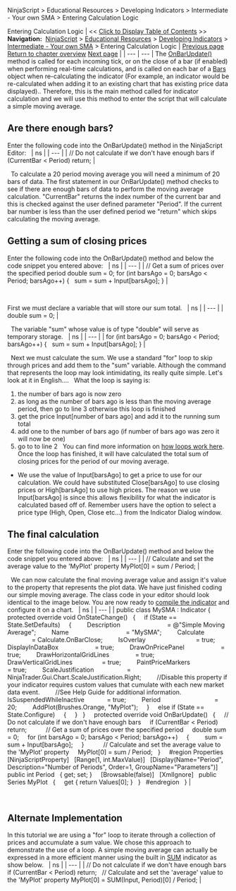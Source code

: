 ﻿
NinjaScript > Educational Resources > Developing Indicators > Intermediate - Your own SMA > Entering Calculation Logic

Entering Calculation Logic
| << [Click to Display Table of Contents](entering_calculation_logic3.md) >> **Navigation:**     [NinjaScript](ninjascript-1.md) > [Educational Resources](educational_resources-1.md) > [Developing Indicators](developing_indicators-1.md) > [Intermediate - Your own SMA](intermediate_-_your_own_sma-1.md) > Entering Calculation Logic | [Previous page](set_up6-1.md) [Return to chapter overview](intermediate_-_your_own_sma-1.md) [Next page](compiling3-1.md) |
| --- | --- |
The [OnBarUpdate()](onbarupdate-1.md) method is called for each incoming tick, or on the close of a bar (if enabled) when performing real-time calculations, and is called on each bar of a [Bars](bars-1.md) object when re-calculating the indicator (For example, an indicator would be re-calculated when adding it to an existing chart that has existing price data displayed).. Therefore, this is the main method called for indicator calculation and we will use this method to enter the script that will calculate a simple moving average.
 
## Are there enough bars?
Enter the following code into the OnBarUpdate() method in the NinjaScript Editor:
 
| ns |
| --- |
| // Do not calculate if we don't have enough bars  if (CurrentBar < Period) return; |

 
To calculate a 20 period moving average you will need a minimum of 20 bars of data. The first statement in our OnBarUpdate() method checks to see if there are enough bars of data to perform the moving average calculation. "CurrentBar" returns the index number of the current bar and this is checked against the user defined parameter "Period". If the current bar number is less than the user defined period we "return" which skips calculating the moving average.
 
## Getting a sum of closing prices
Enter the following code into the OnBarUpdate() method and below the code snippet you entered above:
 
| ns |
| --- |
| // Get a sum of prices over the specified period double sum = 0;  for (int barsAgo = 0; barsAgo < Period; barsAgo++)  {     sum = sum + Input[barsAgo];  } |

   

First we must declare a variable that will store our sum total.
 
| ns |
| --- |
| double sum = 0; |

 
The variable "sum" whose value is of type "double" will serve as temporary storage.
 
| ns |
| --- |
| for (int barsAgo = 0; barsAgo < Period; barsAgo++)  {     sum = sum + Input[barsAgo];  } |

 
Next we must calculate the sum. We use a standard "for" loop to skip through prices and add them to the "sum" variable. Although the command that represents the loop may look intimidating, its really quite simple. Let's look at it in English....
 
What the loop is saying is:
 
1. the number of bars ago is now zero
2. as long as the number of bars ago is less than the moving average period, then go to line 3 otherwise this loop is finished
3. get the price Input[number of bars ago] and add it to the running sum total
4. add one to the number of bars ago (if number of bars ago was zero it will now be one)
5. go to to line 2
 
You can find more information on [how loops work here](https://docs.microsoft.com/en-us/dotnet/csharp/language-reference/statements/iteration-statements). Once the loop has finished, it will have calculated the total sum of closing prices for the period of our moving average.
 
* We use the value of Input[barsAgo] to get a price to use for our calculation. We could have substituted Close[barsAgo] to use closing prices or High[barsAgo] to use high prices. The reason we use Input[barsAgo] is since this allows flexibility for what the indicator is calculated based off of. Remember users have the option to select a price type (High, Open, Close etc...) from the Indicator Dialog window.
 
## The final calculation
Enter the following code into the OnBarUpdate() method and below the code snippet you entered above:
 
| ns |
| --- |
| // Calculate and set the average value to the 'MyPlot' property MyPlot[0] = sum / Period; |

 
We can now calculate the final moving average value and assign it's value to the property that represents the plot data. We have just finished coding our simple moving average. The class code in your editor should look identical to the image below. You are now ready to [compile the indicator](compiling3-1.md) and configure it on a chart.
 
| ns |
| --- |
| public class MySMA : Indicator {    protected override void OnStateChange()    {      if (State == State.SetDefaults)      {          Description                           = @"Simple Moving Average";          Name                                 = "MySMA";          Calculate                             = Calculate.OnBarClose;          IsOverlay                             = true;          DisplayInDataBox                     = true;          DrawOnPricePanel                     = true;          DrawHorizontalGridLines               = true;          DrawVerticalGridLines                 = true;          PaintPriceMarkers                     = true;          ScaleJustification                   = NinjaTrader.Gui.Chart.ScaleJustification.Right;          //Disable this property if your indicator requires custom values that cumulate with each new market data event.           //See Help Guide for additional information.          IsSuspendedWhileInactive             = true;          Period                               = 20;          AddPlot(Brushes.Orange, "MyPlot");      }      else if (State == State.Configure)      {      }    }      protected override void OnBarUpdate()    {      // Do not calculate if we don't have enough bars       if (CurrentBar < Period) return;             // Get a sum of prices over the specified period      double sum = 0;       for (int barsAgo = 0; barsAgo < Period; barsAgo++)       {           sum = sum + Input[barsAgo];       }             // Calculate and set the average value to the 'MyPlot' property      MyPlot[0] = sum / Period;    }      #region Properties    [NinjaScriptProperty]    [Range(1, int.MaxValue)]    [Display(Name="Period", Description="Number of Periods", Order=1, GroupName="Parameters")]    public int Period    { get; set; }      [Browsable(false)]    [XmlIgnore]    public Series<double> MyPlot    {      get { return Values[0]; }    }    #endregion   } |

 
## Alternate Implementation
In this tutorial we are using a "for" loop to iterate through a collection of prices and accumulate a sum value. We chose this approach to demonstrate the use of a loop. A simple moving average can actually be expressed in a more efficient manner using the built in [SUM](summation_sum-1.md) indicator as show below.
 
| ns |
| --- |
| // Do not calculate if we don't have enough bars if (CurrentBar < Period) return;   // Calculate and set the 'average' value to the 'MyPlot' property MyPlot[0] = SUM(Input, Period)[0] / Period; |

 
